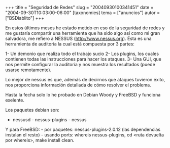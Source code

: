 +++
title = "Seguridad de Redes"
slug = "20040930100341451"
date = "2004-09-30T10:03:00-06:00"
[taxonomies]
tema = ["anuncios"]
autor = ["BSDiablito"]
+++

En estos últimos meses he estado metido en eso de la seguridad de redes
y me gustaría compartir una herramienta que ha sido algo así como mi
gran salvadora, me refiero a NESSUS (http://www.nessus.org). Ésta es una
herramienta de auditoria la cual está compuesta por 3 partes:

<!-- more -->
1- Un demonio que realiza todo el trabajo sucio 2- Los plugins, los
cuales contienen todas las instrucciones para hacer los ataques. 3- Una
GUI, que nos permite configurar la auditoria y nos muestra los
resultados (puede usarse remotamente).

Lo mejor de nessus es que, además de decirnos que ataques tuvieron
éxito, nos proporciona información detallada de cómo resolver el
problema.

Hasta la fecha solo lo he probado en Debian Woody y FreeBSD y funciona
exelente.

Los paquetes debian son:
- nessusd - nessus-plugins - nessus

Y para FreeBSD: - por paquetes: nessus-plugins-2.0.12 (las dependencias
instalan el resto) - usando ports: whereis nessus-plugins, cd \<ruta
devuelta por whereis\>, make install clean.
